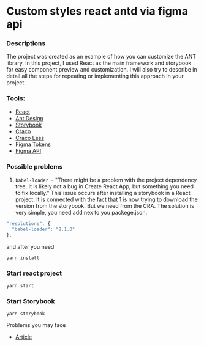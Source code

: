 # Custom styles react antd via figma api

### Descriptions
The project was created as an example of how you can customize the ANT library. In this project, I used React as the main framework and storybook for easy component preview and customization. I will also try to describe in detail all the steps for repeating or implementing this approach in your project.

### Tools:
* [React](https://reactjs.org/)
* [Ant Design](https://ant.design/)
* [Storybook](https://storybook.js.org/)
* [Craco](https://www.npmjs.com/package/@craco/craco)
* [Craco Less](https://www.npmjs.com/package/craco-less)
* [Figma Tokens](https://www.figma.com/community/plugin/843461159747178978/Figma-Tokens)
* [Figma API](https://www.figma.com/developers/api)

### Possible problems
1) `babel-loader `- "There might be a problem with the project dependency tree.
It is likely not a bug in Create React App, but something you need to fix locally." This issue occurs after installing a storybook in a React project. It is connected with the fact that 1 is now trying to download the version from the storybook. But we need from the CRA. The solution is very simple, you need add nex to you packege.json:

```js
"resolutions": {
  "babel-loader": "8.1.0"
},
```

and after you need

```
yarn install
```

### Start react project

```
yarn start
```
### Start Storybook

```
yarn storybook
```

Problems you may face

* [Article](https://stackoverflow.com/questions/65280848/yarn-build-babel-loader-issues-with-storybook)
